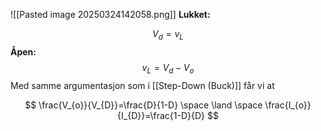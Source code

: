 
![[Pasted image 20250324142058.png]]
**Lukket:**

$$
V_{d}=v_{L}
$$
**Åpen:**
$$
v_{L}=V_{d}-V_{o}
$$
Med samme argumentasjon som i [[Step-Down (Buck)]] får vi at 

$$
\frac{V_{o}}{V_{D}}=\frac{D}{1-D} \space \land \space \frac{I_{o}}{I_{D}}=\frac{1-D}{D}
$$